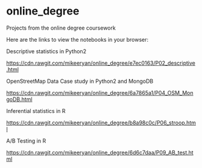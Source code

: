 # online_degree
Projects from the online degree coursework

Here are the links to view the notebooks in your browser: 

Descriptive statistics in Python2

https://cdn.rawgit.com/mikeeryan/online_degree/e7ec0163/P02_descriptive.html

OpenStreetMap Data Case study in Python2 and MongoDB

https://cdn.rawgit.com/mikeeryan/online_degree/6a7865a1/P04_OSM_MongoDB.html

Inferential statistics in R

https://cdn.rawgit.com/mikeeryan/online_degree/b8a98c0c/P06_stroop.html

A/B Testing in R

https://cdn.rawgit.com/mikeeryan/online_degree/6d6c7daa/P09_AB_test.html
